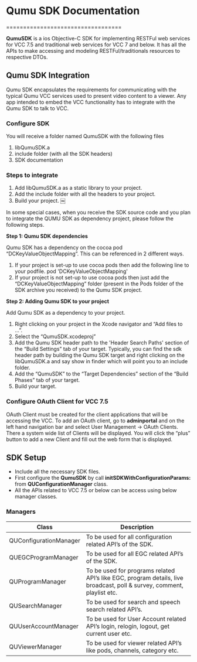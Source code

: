 # Qumu SDK Documentation

==================================

<!---
 Copy the generated  docset (com.qumu.QumuSDK.docset) to the following location and restart Xcode.
 
 ~/Library/Developer/Shared/Documentation/DocSets/-->

**QumuSDK** is a ios Objective-C SDK for implementing RESTFul web services for VCC 7.5 and traditional web services for VCC 7 and below. It has all the APIs to make accessing and modeling RESTFul/traditionals resources to respective DTOs.

## **Qumu SDK Integration**
Qumu SDK encapsulates the requirements for communicating with the typical Qumu VCC services used to present video content to a viewer. Any app intended to embed the VCC functionality has to integrate with the Qumu SDK to talk to VCC.


### **Configure SDK**
You will receive a folder named QumuSDK with the following files

1. libQumuSDK.a
2. include folder (with all the SDK headers)
3. SDK documentation


### **Steps to integrate**
1. Add libQumuSDK.a as a static library to your project.
2. Add the include folder with all the headers to your project.
3. Build your project.
￼

In some special cases, when you receive the SDK source code and you plan to integrate the QUMU SDK as dependency project, please follow the following steps.

**Step 1: Qumu SDK dependencies**

Qumu SDK has a dependency on the cocoa pod “DCKeyValueObjectMapping”. This can be referenced in 2 different ways.


1. If your project is set-up to use cocoa pods then add the following line to your podfile.
pod 'DCKeyValueObjectMapping'
2. If your project is not set-up to use cocoa pods then just add the “DCKeyValueObjectMapping” folder (present in the Pods folder of the SDK archive you received) to the Qumu SDK project.


**Step 2: Adding Qumu SDK to your project**

Add Qumu SDK as a dependency to your project.

1. Right clicking on your project in the Xcode navigator and “Add files to ...”.
2. Select the “QumuSDK.xcodeproj”
3. Add the Qumu SDK header path to the 'Header Search Paths' section of the
“Build Settings” tab of your target. Typically, you can find the sdk header path by building the Qumu SDK target and right clicking on the libQumuSDK.a and say show in finder which will point you to an include folder.
4. Add the “QumuSDK” to the “Target Dependencies” section of the “Build Phases” tab of your target.
5. Build your target.

### **Configure OAuth Client for VCC 7.5**
OAuth Client must be created for the client applications that will be accessing the VCC. To add an OAuth client, go to **adminportal** and on the left hand navigation bar and select User Management -> OAuth Clients. There a system wide list of Clients will be displayed. You will click the “plus” button to add a new Client and fill out the web form that is displayed.

## **SDK Setup**

* Include all the necessary SDK files.
* First configure the **QumuSDK** by call **initSDKWithConfigurationParams:** from **QUConfigurationManager** class.
* All the APIs related to VCC 7.5 or below can be access using below manager classes.



### **Managers**
| Class                    | Description             |
| -------------            |-------------            | 
| QUConfigurationManager        | To be used for all configuration related API’s of the SDK. | 
| QUEGCProgramManager        | To be used for all EGC related API’s of the SDK. | 
| QUProgramManager        | To be used for programs related API’s like EGC, program details, live broadcast, poll & survey, comment, playlist etc. | 
| QUSearchManager        | To be used for search and speech search related API’s. | 
| QUUserAccountManager        | To be used for User Account related API’s login, relogin, logout, get current user etc.| 
| QUViewerManager        | To be used for viewer related API’s like pods, channels, category etc. | 

